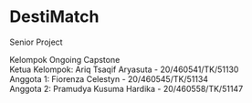 # DestiMatch
Senior Project

Kelompok Ongoing Capstone  
Ketua Kelompok:  Ariq Tsaqif Aryasuta - 20/460541/TK/51130  
Anggota 1:  Fiorenza Celestyn - 20/460545/TK/51134  
Anggota 2:  Pramudya Kusuma Hardika - 20/460558/TK/51147
